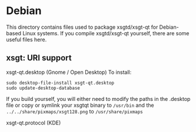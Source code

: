 
Debian
====================
This directory contains files used to package xsgtd/xsgt-qt
for Debian-based Linux systems. If you compile xsgtd/xsgt-qt yourself, there are some useful files here.

## xsgt: URI support ##


xsgt-qt.desktop  (Gnome / Open Desktop)
To install:

	sudo desktop-file-install xsgt-qt.desktop
	sudo update-desktop-database

If you build yourself, you will either need to modify the paths in
the .desktop file or copy or symlink your xsgtqt binary to `/usr/bin`
and the `../../share/pixmaps/xsgt128.png` to `/usr/share/pixmaps`

xsgt-qt.protocol (KDE)

